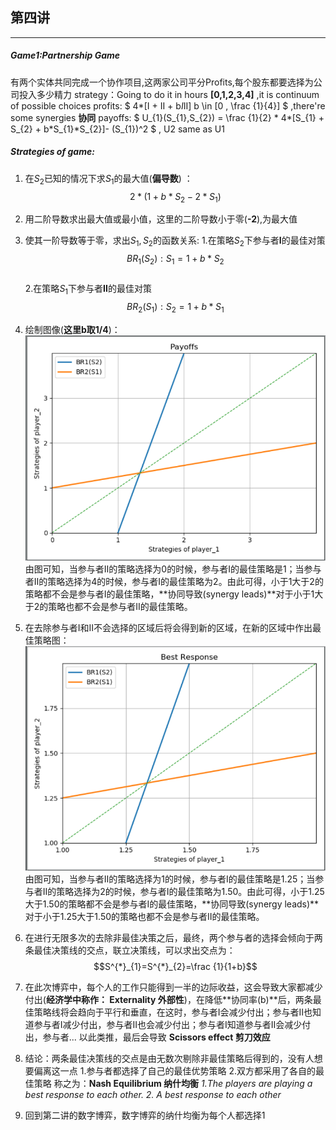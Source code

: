 
<script type="text/javascript" async src="https://cdn.mathjax.org/mathjax/latest/MathJax.js?config=TeX-MML-AM_CHTML"> </script>
## 第四讲
---

##### Game1:Partnership Game
 有两个实体共同完成一个协作项目,这两家公司平分Profits,每个股东都要选择为公司投入多少精力
strategy：Going to do it in hours **[0,1,2,3,4]**   ,it is continuum of possible choices
profits: $ 4*[I + II + b*I*II]  b \in [0 , \frac {1}{4}]  $ ,there're some synergies **协同**
payoffs: $ U_{1}(S_{1},S_{2}) = \frac {1}{2} * 4*[S_{1} + S_{2} + b*S_{1}*S_{2}]- (S_{1})^2  $ , U2 same as U1

#####  Strategies of game:

1. 在$S_{2}$已知的情况下求$S_{1}$的最大值(**偏导数**) ：
$$2*(1 + b*S_{2} -2*S_{1})$$
2. 用二阶导数求出最大值或最小值，这里的二阶导数小于零(**-2**),为最大值
3. 使其一阶导数等于零，求出$S_{1},S_{2}$的函数关系:
1.在策略$S_{2}$下参与者**I**的最佳对策$$BR_{1}(S_{2}):S_{1}=1+b*S_{2}$$    
2.在策略$S_{1}$下参与者**II**的最佳对策$$BR_{2}(S_{1}):S_{2}=1+b*S_{1}$$
4. 绘制图像(**这里b取1/4**)：
![Alt text](./第四讲.png)
由图可知，当参与者II的策略选择为0的时候，参与者I的最佳策略是1；当参与者II的策略选择为4的时候，参与者I的最佳策略为2。由此可得，小于1大于2的策略都不会是参与者I的最佳策略，**协同导致(synergy leads)**对于小于1大于2的策略也都不会是参与者II的最佳策略。
5. 在去除参与者I和II不会选择的区域后将会得到新的区域，在新的区域中作出最佳策略图：
![Alt text](./第四讲_1.png)
由图可知，当参与者II的策略选择为1的时候，参与者I的最佳策略是1.25；当参与者II的策略选择为2的时候，参与者I的最佳策略为1.50。由此可得，小于1.25大于1.50的策略都不会是参与者I的最佳策略，**协同导致(synergy leads)**对于小于1.25大于1.50的策略也都不会是参与者II的最佳策略。
6. 在进行无限多次的去除非最佳决策之后，最终，两个参与者的选择会倾向于两条最佳决策线的交点，联立决策线，可以求出交点为：
$$S^{*}_{1}=S^{*}_{2}=\frac {1}{1+b}$$
7. 在此次博弈中，每个人的工作只能得到一半的边际收益，这会导致大家都减少付出(**经济学中称作： Externality 外部性**)，在降低**协同率(b)**后，两条最佳策略线将会趋向于平行和垂直，在这时，参与者I会减少付出；参与者II也知道参与者I减少付出，参与者II也会减少付出；参与者I知道参与者II会减少付出，参与者...  以此类推，最后会导致 **Scissors effect 剪刀效应**
8. 结论：两条最佳决策线的交点是由无数次剔除非最佳策略后得到的，没有人想要偏离这一点
1.参与者都选择了自己的最佳优势策略
2.双方都采用了各自的最佳策略
称之为：**Nash Equilibrium  纳什均衡**
*1.The players are playing a best response to each other.  2. A best response to each other*

9. 回到第二讲的数字博弈，数字博弈的纳什均衡为每个人都选择1
